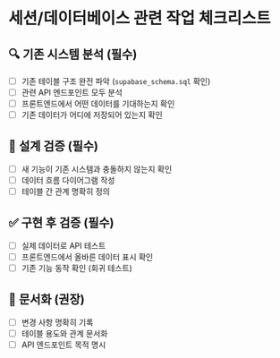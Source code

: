 # 세션/데이터베이스 관련 작업 체크리스트

## 🔍 기존 시스템 분석 (필수)
- [ ] 기존 테이블 구조 완전 파악 (`supabase_schema.sql` 확인)
- [ ] 관련 API 엔드포인트 모두 분석
- [ ] 프론트엔드에서 어떤 데이터를 기대하는지 확인
- [ ] 기존 데이터가 어디에 저장되어 있는지 확인

## 🎯 설계 검증 (필수)
- [ ] 새 기능이 기존 시스템과 충돌하지 않는지 확인
- [ ] 데이터 흐름 다이어그램 작성
- [ ] 테이블 간 관계 명확히 정의

## ✅ 구현 후 검증 (필수)
- [ ] 실제 데이터로 API 테스트
- [ ] 프론트엔드에서 올바른 데이터 표시 확인
- [ ] 기존 기능 동작 확인 (회귀 테스트)

## 📝 문서화 (권장)
- [ ] 변경 사항 명확히 기록
- [ ] 테이블 용도와 관계 문서화
- [ ] API 엔드포인트 목적 명시